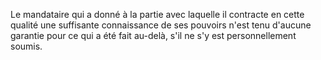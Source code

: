   
 Le mandataire qui a donné à la partie avec laquelle il contracte en cette qualité une suffisante connaissance de ses pouvoirs n'est tenu d'aucune garantie pour ce qui a été fait au-delà, s'il ne s'y est personnellement soumis.  

  
